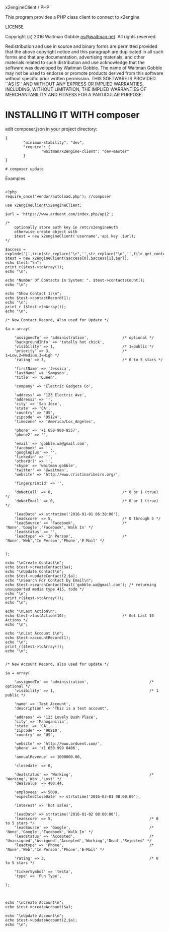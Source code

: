
x2engineClient / PHP

This program provides a PHP class client to connect to x2engine 

LICENSE

Copyright (c) 2016 Waitman Gobble <ns@waitman.net>.
All rights reserved.

Redistribution and use in source and binary forms are permitted
provided that the above copyright notice and this paragraph are
duplicated in all such forms and that any documentation,
advertising materials, and other materials related to such
distribution and use acknowledge that the software was developed
by Waitman Gobble. The name of Waitman Gobble may not be used to 
endorse or promote products derived from this software without 
specific prior written permission. THIS SOFTWARE IS PROVIDED ``AS IS'' 
AND WITHOUT ANY EXPRESS OR IMPLIED WARRANTIES, INCLUDING, WITHOUT 
LIMITATION, THE IMPLIED WARRANTIES OF MERCHANTABILITY AND FITNESS 
FOR A PARTICULAR PURPOSE.


# INSTALLING IT WITH composer

edit composer.json in your project directory:
```
{
        "minimum-stability": "dev",
        "require": {
                "waitman/x2engine-client": "dev-master"
        }
}
```

```
# composer update
```


Examples

```

<?php
require_once('vendor/autoload.php'); //composer

use x2engineClient\x2engineClient;

$url = 'https://www.arduent.com/index.php/api2';

/* 
	optionally store auth key in /etc/x2engineAuth 
	otherwise create object with 
	$test = new x2engineClient('username','api key',$url);
*/

$access = explode('|',trim(str_replace("\r",'',str_replace("\n",'',file_get_contents('/etc/x2engineAuth')))));
$test = new x2engineClient($access[0],$access[1],$url);
echo $test."\n";
print_r($test->toArray());
echo "\n";

echo "Number Of Contacts In System: ". $test->contactsCount();
echo "\n";

echo "Show Contact 1:\n";
echo $test->contactRecord(1);
echo "\n";
print_r ($test->toArray());
echo "\n";

/* New Contact Record, Also used for Update */

$a = array(

	'assignedTo' => 'administration',				/* optional */
    'backgroundInfo' => 'totally hot chick',
    'visibility' => 1, 								/* 1=public */
    'priority' => 3, 								/* 1=Low,2=Medium,3=High */
    'rating' => 3,									/* 0 to 5 stars */
    
    'firstName' => 'Jessica',
    'lastName' => 'Sampson',
    'title' => 'Queen',

    'company' => 'Electric Gadgets Co',

    'address' => '123 Electric Ave',
    'address2' => '',
    'city' => 'San Jose',
    'state' => 'CA',
    'country' => 'US',
    'zipcode' => '95124',
	'timezone' => 'America/Los_Angeles',

    'phone' => '+1 650-900-8557',
    'phone2' => '',

    'email' => 'gobble.wa@gmail.com',    
    'facebook' => '',
	'googleplus' => '',
    'linkedin' => '',
    'otherUrl' => '',
    'skype' => 'waitman.gobble',
    'twitter' => '@waitman',
    'website' => 'http://www.cristinaribeiro.org/',
    
	'fingerprintId' => '',

    'doNotCall' => 0, 								/* 0 or 1 (true) */
    'doNotEmail' => 0,								/* 0 or 1 (true) */
    
    'leadDate' => strtotime('2016-01-01 06:30:00'),
    'leadscore' => 5, 								/* 0 through 5 */
    'leadSource' => 'Facebook', 					/* 'None','Google','Facebook','Walk In' */
    'leadstatus' => '',
    'leadtype' => 'In Person', 						/* 'None','Web','In Person','Phone','E-Mail' */

    
);

echo "\nCreate Contact\n";
echo $test->createContact($a);
echo "\nUpdate Contact\n";
echo $test->updateContact(2,$a);
echo "\nSearch For Contact by Email\n";
echo $test->searchContactEmail('gobble.wa@gmail.com'); /* returning unsupported media type 415, todo */
echo "\n";
print_r($test->toArray());
echo "\n";

echo "\nLast Action\n";
echo $test->lastAction(10); 						/* Get Last 10 Actions */
echo "\n";

echo "\nList Account 1\n";
echo $test->accountRecord(1);
echo "\n";
print_r($test->toArray());
echo "\n";


/* New Account Record, also used for update */

$a = array(

	'assignedTo' => 'administration',							/* optional */
	'visibility' => 1,											/* 1 public */

    'name' => 'Test Account',
	'description' => 'This is a test account',
	
    'address' => '123 Lovely Bush Place',
    'city' => 'Mahoganilia',
    'state' => 'CA',
    'zipcode' => '90210',
    'country' => 'US',
            
    'website' => 'http://www.arduent.com/',
    'phone' => '+1 650 999 0406',
            
    'annualRevenue' => 1000000.00,
        
    'closedate' => 0,
    
    'dealstatus' => 'Working',									/* 'Working','Won','Lost' */
    'dealvalue' => 400.44,
    
    'employees' => 5000,
    'expectedCloseDate' => strtotime('2016-03-01 08:00:00'),

    'interest' => 'hot sales',

    'leadDate' => strtotime('2016-01-02 08:00:00'),
    'leadscore' => 5,											/* 0 to 5 stars */
    'leadSource' => 'Google',									/* 'None','Google','Facebook','Walk In' */
    'leadstatus' => 'Accepted',									/* 'Unassigned','Assigned','Accepted','Working','Dead','Rejected' */
    'leadtype' => 'Phone',										/* 'None','Web','In Person','Phone','E-Mail' */
 
    'rating' => 3,												/* 0 to 5 stars */

    'tickerSymbol' => 'testa',
    'type' => 'Fun Type',
        
);



echo "\nCreate Account\n";
echo $test->createAccount($a);

echo "\nUpdate Account\n";
echo $test->updateAccount(2,$a);
echo "\n";
```
